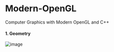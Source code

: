 # Modern-OpenGL
Computer Graphics with Modern OpenGL and C++

#### 1. Geometry
![image](https://user-images.githubusercontent.com/42694076/150102012-de79a71d-62a9-44a3-8401-8596cf8ee6d0.png)

